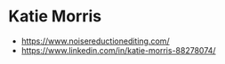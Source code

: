 # Katie Morris

* https://www.noisereductionediting.com/
* https://www.linkedin.com/in/katie-morris-88278074/


